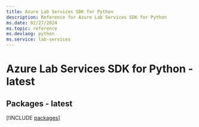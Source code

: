 ```yaml
---
title: Azure Lab Services SDK for Python
description: Reference for Azure Lab Services SDK for Python
ms.date: 02/27/2024
ms.topic: reference
ms.devlang: python
ms.service: lab-services
---
```

# Azure Lab Services SDK for Python - latest
## Packages - latest
[!INCLUDE [packages](lab-services-index.md)]